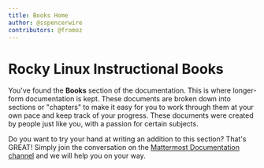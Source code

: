 ```yaml
---
title: Books Home
author: @sspencerwire
contributors: @fromoz
---
```


# Rocky Linux Instructional Books

You've found the **Books** section of the documentation. This is where longer-form documentation is kept. These documents are broken down into sections or "chapters" to make it easy for you to work through them at your own pace and keep track of your progress. These documents were created by people just like you, with a passion for certain subjects.

Do you want to try your hand at writing an addition to this section? That's GREAT! Simply join the conversation on the [Mattermost Documentation channel](https://chat.rockylinux.org/rocky-linux/channels/documentation) and we will help you on your way.

